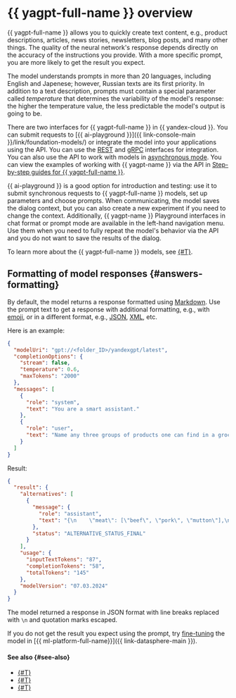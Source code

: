 # {{ yagpt-full-name }} overview

{{ yagpt-full-name }} allows you to quickly create text content, e.g., product descriptions, articles, news stories, newsletters, blog posts, and many other things. The quality of the neural network's response depends directly on the accuracy of the instructions you provide. With a more specific prompt, you are more likely to get the result you expect.

The model understands prompts in more than 20 languages, including English and Japenese; however, Russian texts are its first priority. In addition to a text description, prompts must contain a special parameter called _temperature_ that determines the variability of the model's response: the higher the temperature value, the less predictable the model's output is going to be.

There are two interfaces for {{ yagpt-full-name }} in {{ yandex-cloud }}. You can submit requests to [{{ ai-playground }}]({{ link-console-main }}/link/foundation-models/) or integrate the model into your applications using the API. You can use the [REST](../../text-generation/api-ref/index.md) and [gRPC](../../text-generation/api-ref/grpc/index.md) interfaces for integration. You can also use the API to work with models in [asynchronous mode](../index.md#working-mode). You can view the examples of working with {{ yagpt-name }} via the API in [Step-by-step guides for {{ yagpt-full-name }}](../../operations/index.md#yandexgpt-api).

{{ ai-playground }} is a good option for introduction and testing: use it to submit synchronous requests to {{ yagpt-full-name }} models, set up parameters and choose prompts. When communicating, the model saves the dialog context, but you can also create a new experiment if you need to change the context. Additionally, {{ yagpt-name }} Playground interfaces in chat format or prompt mode are available in the left-hand navigation menu. Use them when you need to fully repeat the model's behavior via the API and you do not want to save the results of the dialog. 

To learn more about the {{ yagpt-full-name }} models, see [{#T}](models.md).

## Formatting of model responses {#answers-formatting}

By default, the model returns a response formatted using [Markdown](https://en.wikipedia.org/wiki/Markdown). Use the prompt text to get a response with additional formatting, e.g., with [emoji](https://en.wikipedia.org/wiki/Emoji), or in a different format, e.g., [JSON](https://en.wikipedia.org/wiki/JSON), [XML](https://en.wikipedia.org/wiki/XML), etc.

Here is an example:

```json
{
  "modelUri": "gpt://<folder_ID>/yandexgpt/latest",
  "completionOptions": {
    "stream": false,
    "temperature": 0.6,
    "maxTokens": "2000"
  },
  "messages": [
    {
      "role": "system",
      "text": "You are a smart assistant."
    },
    {
      "role": "user",
      "text": "Name any three groups of products one can find in a grocery store. For each group, provide three subgroups. Present the result as a JSON object, where each group of products is represented by a key in the JSON object, and arrays from the relevant subgroups are the values. No introductory phrases or explanations needed, just data. Do not use Markdown."
    }
  ]
}
```

Result:

```json
{
  "result": {
    "alternatives": [
      {
        "message": {
          "role": "assistant",
          "text": "{\n    \"meat\": [\"beef\", \"pork\", \"mutton\"],\n    \"dairy products\": [\"milk\", \"curd\", \"sour cream\"],\n    \"fruit\": [\"apples\", \"bananas\", \"oranges\"]\n}"
        },
        "status": "ALTERNATIVE_STATUS_FINAL"
      }
    ],
    "usage": {
      "inputTextTokens": "87",
      "completionTokens": "58",
      "totalTokens": "145"
    },
    "modelVersion": "07.03.2024"
  }
}
```

The model returned a response in JSON format with line breaks replaced with `\n` and quotation marks escaped.

If you do not get the result you expect using the prompt, try [fine-tuning](../../tutorials/yagpt-tuning.md) the model in [{{ ml-platform-full-name}}]({{ link-datasphere-main }}).

#### See also {#see-also}

* [{#T}](../../operations/yandexgpt/create-prompt.md)
* [{#T}](../../operations/yandexgpt/create-chat.md)
* [{#T}](../../operations/yandexgpt/async-request.md)
